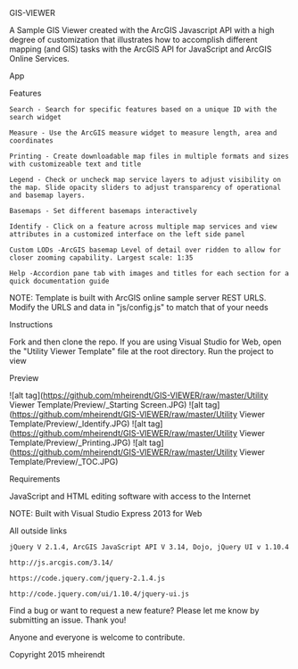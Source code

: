 GIS-VIEWER

A Sample GIS Viewer created with the ArcGIS Javascript API with a high degree of customization that illustrates how to accomplish different mapping (and GIS) tasks with the ArcGIS API for JavaScript and ArcGIS Online Services.




App




Features

    Search - Search for specific features based on a unique ID with the search widget

    Measure - Use the ArcGIS measure widget to measure length, area and coordinates

    Printing - Create downloadable map files in multiple formats and sizes with customizeable text and title

    Legend - Check or uncheck map service layers to adjust visibility on the map. Slide opacity sliders to adjust transparency of operational and basemap layers.

    Basemaps - Set different basemaps interactively

    Identify - Click on a feature across multiple map services and view attributes in a customized interface on the left side panel

    Custom LODs -ArcGIS basemap Level of detail over ridden to allow for closer zooming capability. Largest scale: 1:35

    Help -Accordion pane tab with images and titles for each section for a quick documentation guide
    
    

NOTE: Template is built with ArcGIS online sample server REST URLS. Modify the URLS and data in "js/config.js" to match that of your needs




Instructions

Fork and then clone the repo. If you are using Visual Studio for Web, open the "Utility Viewer Template" file at the root directory. Run the project to view 




Preview

![alt tag](https://github.com/mheirendt/GIS-VIEWER/raw/master/Utility Viewer Template/Preview/_Starting Screen.JPG)
![alt tag](https://github.com/mheirendt/GIS-VIEWER/raw/master/Utility Viewer Template/Preview/_Identify.JPG)
![alt tag](https://github.com/mheirendt/GIS-VIEWER/raw/master/Utility Viewer Template/Preview/_Printing.JPG)
![alt tag](https://github.com/mheirendt/GIS-VIEWER/raw/master/Utility Viewer Template/Preview/_TOC.JPG)



Requirements

JavaScript and HTML editing software with access to the Internet

NOTE: Built with Visual Studio Express 2013 for Web



All outside links

    jQuery V 2.1.4, ArcGIS JavaScript API V 3.14, Dojo, jQuery UI v 1.10.4

    http://js.arcgis.com/3.14/

    https://code.jquery.com/jquery-2.1.4.js

    http://code.jquery.com/ui/1.10.4/jquery-ui.js

Find a bug or want to request a new feature? Please let me know by submitting an issue. Thank you!

Anyone and everyone is welcome to contribute.





Copyright 2015 mheirendt
